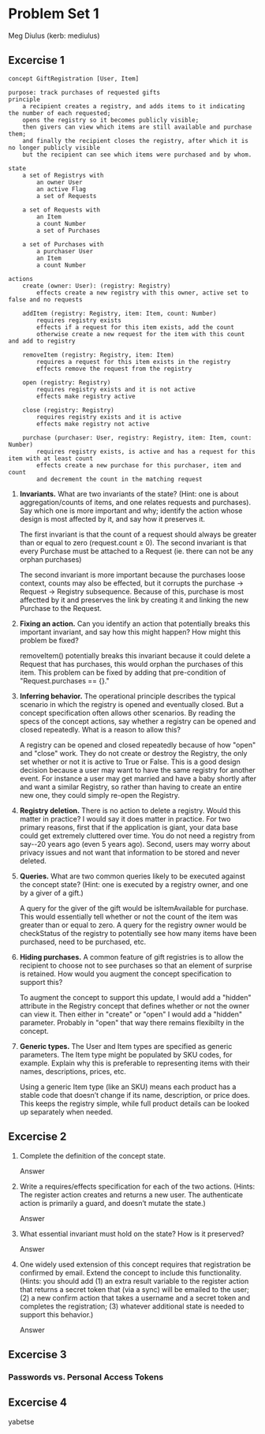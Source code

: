 # Problem Set 1
Meg Diulus (kerb: mediulus)

## Excercise 1

    concept GiftRegistration [User, Item]

    purpose: track purchases of requested gifts
    principle
        a recipient creates a registry, and adds items to it indicating the number of each requested;
        opens the registry so it becomes publicly visible;
        then givers can view which items are still available and purchase them;
        and finally the recipient closes the registry, after which it is no longer publicly visible
        but the recipient can see which items were purchased and by whom.

    state
        a set of Registrys with
            an owner User
            an active Flag
            a set of Requests

        a set of Requests with
            an Item
            a count Number
            a set of Purchases

        a set of Purchases with
            a purchaser User
            an Item
            a count Number

    actions
        create (owner: User): (registry: Registry)
            effects create a new registry with this owner, active set to false and no requests

        addItem (registry: Registry, item: Item, count: Number)
            requires registry exists
            effects if a request for this item exists, add the count
            otherwise create a new request for the item with this count and add to registry

        removeItem (registry: Registry, item: Item)
            requires a request for this item exists in the registry
            effects remove the request from the registry

        open (registry: Registry)
            requires registry exists and it is not active
            effects make registry active

        close (registry: Registry)
            requires registry exists and it is active
            effects make registry not active

        purchase (purchaser: User, registry: Registry, item: Item, count: Number)
            requires registry exists, is active and has a request for this item with at least count
            effects create a new purchase for this purchaser, item and count
            and decrement the count in the matching request


1. **Invariants.** What are two invariants of the state? (Hint: one is about aggregation/counts of items, and one relates requests and purchases). Say which one is more important and why; identify the action whose design is most affected by it, and say how it preserves it.

    The first invariant is that the count of a request should always be greater than or equal to zero (request.count ≥ 0). The second invariant is that every Purchase must be attached to a Request (ie. there can not be any orphan purchases)

    The second invariant is more important because the purchases loose context, counts may also be effected, but it corrupts the purchase -> Request -> Registry subsequence. Because of this, purchase is most affectted by it and preserves the link by creating it and linking the new Purchase to the Request. 

2. **Fixing an action.** Can you identify an action that potentially breaks this important invariant, and say how this might happen? How might this problem be fixed?

    removeItem() potentially breaks this invariant because it could delete a Request that has purchases, this would orphan the purchases of this item. This problem can be fixed by adding that pre-condition of "Request.purchases == {}."

3. **Inferring behavior.** The operational principle describes the typical scenario in which the registry is opened and eventually closed. But a concept specification often allows other scenarios. By reading the specs of the concept actions, say whether a registry can be opened and closed repeatedly. What is a reason to allow this?

    A registry can be opened and closed repeatedly because of how "open" and "close" work. They do not create or destroy the Registry, the only set whether or not it is active to True or False. This is a good design decision because a user may want to have the same registry for another event. For instance a user may get married and have a baby shortly after and want a similar Registry, so rather than having to create an entire new one, they could simply re-open the Registry. 

4. **Registry deletion.** There is no action to delete a registry. Would this matter in practice?
    I would say it does matter in practice. For two primary reasons, first that if the application is giant, your data base could get extremely cluttered over time. You do not need a registry from say--20 years ago (even 5 years ago). Second, users may worry about privacy issues and not want that information to be stored and never deleted. 

5. **Queries.** What are two common queries likely to be executed against the concept state? (Hint: one is executed by a registry owner, and one by a giver of a gift.)

    A query for the giver of the gift would be isItemAvailable for purchase. This would essentially tell whether or not the count of the item was greater than or equal to zero. A query for the registry owner would be checkStatus of the registry to potentially see how many items have been purchased, need to be purchased, etc. 

6. **Hiding purchases.** A common feature of gift registries is to allow the recipient to choose not to see purchases so that an element of surprise is retained. How would you augment the concept specification to support this?
    
    To augment the concept to support this update, I would add a "hidden" attribute in the Registry concept that defines whether or not the owner can view it. Then either in "create" or "open" I would add a "hidden" parameter. Probably in "open" that way there remains flexibilty in the concept.

7. **Generic types.** The User and Item types are specified as generic parameters. The Item type might be populated by SKU codes, for example. Explain why this is preferable to representing items with their names, descriptions, prices, etc.

    Using a generic Item type (like an SKU) means each product has a stable code that doesn’t change if its name, description, or price does. This keeps the registry simple, while full product details can be looked up separately when needed.

## Excercise 2

1. Complete the definition of the concept state.

    Answer

2. Write a requires/effects specification for each of the two actions. (Hints: The register action creates and returns a new user. The authenticate action is primarily a guard, and doesn’t mutate the state.)

    Answer

3. What essential invariant must hold on the state? How is it preserved?

    Answer

4. One widely used extension of this concept requires that registration be confirmed by email. Extend the concept to include this functionality. (Hints: you should add (1) an extra result variable to the register action that returns a secret token that (via a sync) will be emailed to the user; (2) a new confirm action that takes a username and a secret token and completes the registration; (3) whatever additional state is needed to support this behavior.)

    Answer

## Excercise 3

### Passwords vs. Personal Access Tokens

## Excercise 4

yabetse